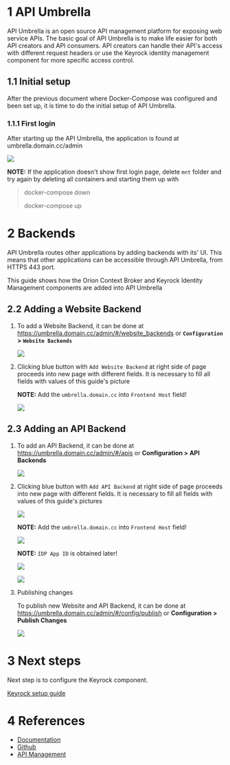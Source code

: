 # 1 API Umbrella
API Umbrella is an open source API management platform for exposing web service APIs. The basic goal of API Umbrella is to make life easier for both API creators and API consumers. API creators can handle their API's access with different request headers or use the Keyrock identity management component for more specific access control.

## 1.1 Initial setup
After the previous document where Docker-Compose was configured and been set up, it is time to do the initial setup of API Umbrella.

### 1.1.1 First login
After starting up the API Umbrella, the application is found at umbrella.domain.cc/admin

![](pictures/umbrella-orion-login.png)

**NOTE:** If the application doesn't show first login page, delete `mnt` folder and try again by deleting all containers and starting them up with
> docker-compose down
> 
> docker-compose up

# 2 Backends
API Umbrella routes other applications by adding backends with its' UI. This means that other applications can be accessible through API Umbrella, from HTTPS 443 port.

This guide shows how the Orion Context Broker and Keyrock Identity Management components are added into API Umbrella

## 2.2 Adding a Website Backend
1. To add a Website Backend, it can be done at https://umbrella.domain.cc/admin/#/website_backends or **`Configuration` > `Website Backends`**

   ![](pictures/umbrella-orion00.png)

2. Clicking blue button with `Add Website Backend` at right side of page proceeds into new page with different fields. It is necessary to fill all fields with values of this guide's picture

   **NOTE:** Add the `umbrella.domain.cc` into `Frontend Host` field!

   ![](pictures/umbrella-orion11.png)

## 2.3 Adding an API Backend
1. To add an API Backend, it can be done at https://umbrella.domain.cc/admin/#/apis or **Configuration > API Backends**

   ![](pictures/umbrella-orion0.png)

2. Clicking blue button with `Add API Backend` at right side of page proceeds into new page with different fields. It is necessary to fill all fields with values of this guide's pictures

   ![](pictures/umbrella-orion1.png)

   **NOTE:** Add the `umbrella.domain.cc` into `Frontend Host` field!
   
   ![](pictures/umbrella-orion2.png)
   
   **NOTE:** `IDP App ID` is obtained later!
   
   ![](pictures/umbrella-orion3.png)
   
   ![](pictures/umbrella-orion4.png)

3. Publishing changes

   To publish new Website and API Backend, it can be done at https://umbrella.domain.cc/admin/#/config/publish or **Configuration > Publish Changes**

   ![](pictures/umbrella-orion5.png)

# 3 Next steps
Next step is to configure the Keyrock component. 

[Keyrock setup guide](keyrock-setup.md)

# 4 References
- [Documentation](https://api-umbrella.readthedocs.io/en/latest/)
- [Github](https://github.com/FIWARE/api-umbrella)
- [API Management](https://en.wikipedia.org/wiki/API_management)
